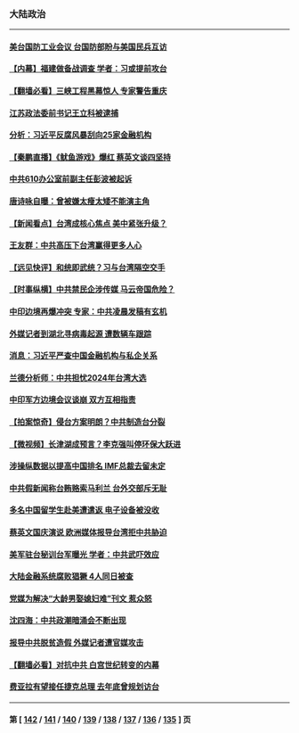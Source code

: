 ### 大陆政治
---
#### [美台国防工业会议 台国防部盼与美国民兵互访](../../pages/ncid277/n13298504.md) 
#### [【内幕】福建做备战调查 学者：习或提前攻台](../../pages/ncid277/n13298090.md) 
#### [【翻墙必看】三峡工程黑幕惊人 专家警告重庆](../../pages/ncid277/n13298092.md) 
#### [江苏政法委前书记王立科被逮捕](../../pages/ncid277/n13298187.md) 
#### [分析：习近平反腐风暴刮向25家金融机构](../../pages/ncid277/n13297926.md) 
#### [【秦鹏直播】《鱿鱼游戏》爆红 蔡英文谈四坚持](../../pages/ncid277/n13297772.md) 
#### [中共610办公室前副主任彭波被起诉](../../pages/ncid277/n13298071.md) 
#### [唐诗咏自曝：曾被嫌太瘦太矮不能演主角](../../pages/ncid277/n13297809.md) 
#### [【新闻看点‭】台湾成核心焦点 美中紧张升级？](../../pages/ncid277/n13297708.md) 
#### [王友群：中共高压下台湾赢得更多人心](../../pages/ncid277/n13297750.md) 
#### [【远见快评】和统即武统？习与台湾隔空交手](../../pages/ncid277/n13297739.md) 
#### [【时事纵横】中共禁民企涉传媒 马云帝国危险？](../../pages/ncid277/n13297734.md) 
#### [中印边境再爆冲突 专家：中共凌晨发稿有玄机](../../pages/ncid277/n13297571.md) 
#### [外媒记者到湖北寻病毒起源 遭数辆车跟踪](../../pages/ncid277/n13297672.md) 
#### [消息：习近平严查中国金融机构与私企关系](../../pages/ncid277/n13297652.md) 
#### [兰德分析师：中共担忧2024年台湾大选](../../pages/ncid277/n13297536.md) 
#### [中印军方边境会议谈崩 双方互相指责](../../pages/ncid277/n13297455.md) 
#### [【拍案惊奇】侵台方案明朗？中共制造台分裂](../../pages/ncid277/n13297166.md) 
#### [【微视频】长津湖成预言？李克强叫停环保大跃进](../../pages/ncid277/n13297065.md) 
#### [涉操纵数据以提高中国排名 IMF总裁去留未定](../../pages/ncid277/n13296864.md) 
#### [中共假新闻称台贿赂索马利兰 台外交部斥无耻](../../pages/ncid277/n13296666.md) 
#### [多名中国留学生赴美遭遣返 电子设备被没收](../../pages/ncid277/n13296698.md) 
#### [蔡英文国庆演说 欧洲媒体报导台湾拒中共胁迫](../../pages/ncid277/n13296609.md) 
#### [美军驻台秘训台军曝光 学者：中共武吓效应](../../pages/ncid277/n13296398.md) 
#### [大陆金融系统腐败猖獗 4人同日被查](../../pages/ncid277/n13296341.md) 
#### [党媒为解决“大龄男娶媳妇难”刊文 惹众怒](../../pages/ncid277/n13296532.md) 
#### [沈四海：中共政潮暗涌会不断出现](../../pages/ncid277/n13296332.md) 
#### [报导中共脱贫造假 外媒记者遭官媒攻击](../../pages/ncid277/n13295927.md) 
#### [【翻墙必看】对抗中共 白宫世纪转变的内幕](../../pages/ncid277/n13295466.md) 
#### [费亚拉有望接任捷克总理 去年底曾规划访台](../../pages/ncid277/n13295977.md) 

---
#### 第 [ [142](./142.md) / [141](./141.md) / [140](./140.md) / [139](./139.md) / [138](./138.md) / [137](./137.md) / [136](./136.md) / [135](./135.md) ] 页
